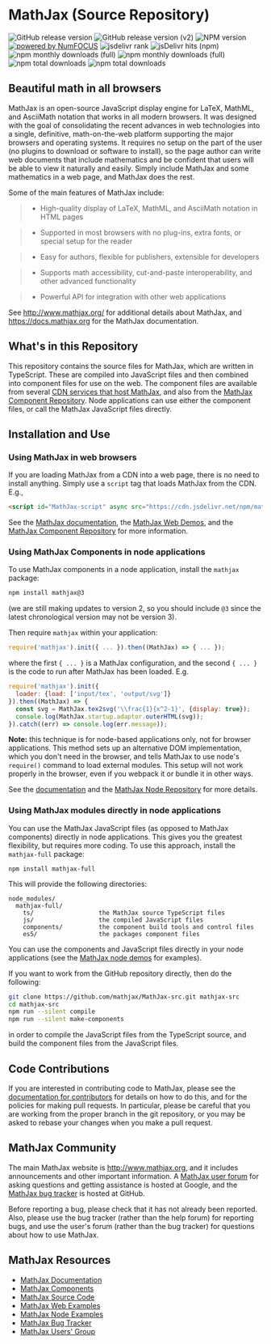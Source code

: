 # MathJax (Source Repository)

![GitHub release version](https://img.shields.io/github/v/release/mathjax/MathJax-src.svg?sort=semver)
![GitHub release version (v2)](https://img.shields.io/github/package-json/v/mathjax/MathJax/legacy-v2.svg?label=release-v2)
![NPM version](https://img.shields.io/npm/v/mathjax.svg?style=flat)
<a href="http://www.numfocus.org">![powered by NumFOCUS](https://img.shields.io/badge/powered%20by-NumFOCUS-orange.svg?style=flat)</a>
![jsdelivr rank](https://flat.badgen.net/jsdelivr/rank/npm/mathjax?color=green)
![jsDelivr hits (npm)](https://img.shields.io/jsdelivr/npm/hm/mathjax)
![npm monthly downloads (full)](https://img.shields.io/npm/dm/mathjax?label=npm)
![npm monthly downloads (full)](https://img.shields.io/npm/dm/mathjax-full?label=npm%20%28full%29)
![npm total downloads](https://img.shields.io/npm/dt/mathjax.svg?style=flat&label=npm%20total)
![npm total downloads](https://img.shields.io/npm/dt/mathjax-full.svg?style=flat&label=npm%20total%20%28full%29)

## Beautiful math in all browsers

MathJax is an open-source JavaScript display engine for LaTeX, MathML,
and AsciiMath notation that works in all modern browsers.  It was
designed with the goal of consolidating the recent advances in web
technologies into a single, definitive, math-on-the-web platform
supporting the major browsers and operating systems.  It requires no
setup on the part of the user (no plugins to download or software to
install), so the page author can write web documents that include
mathematics and be confident that users will be able to view it
naturally and easily.  Simply include MathJax and some mathematics in
a web page, and MathJax does the rest.

Some of the main features of MathJax include:

> - High-quality display of LaTeX, MathML, and AsciiMath notation in HTML pages

> - Supported in most browsers with no plug-ins, extra fonts, or special
  setup for the reader

> - Easy for authors, flexible for publishers, extensible for developers

> - Supports math accessibility, cut-and-paste interoperability, and other
  advanced functionality

> - Powerful API for integration with other web applications

See <http://www.mathjax.org/> for additional details about MathJax,
and <https://docs.mathjax.org> for the MathJax documentation.

## What's in this Repository

This repository contains the source files for MathJax, which are
written in TypeScript.  These are compiled into JavaScript files and
then combined into component files for use on the web.  The component
files are available from several [CDN services that host
MathJax](https://docs.mathjax.org/en/latest/web/start.html#using-mathjax-from-a-content-delivery-network-cdn),
and also from the [MathJax Component
Repository](https://github.com/mathjax/MathJax).  Node applications
can use either the component files, or call the MathJax JavaScript
files directly.

## Installation and Use

### Using MathJax in web browsers

If you are loading MathJax from a CDN into a web page, there is no
need to install anything.  Simply use a `script` tag that loads
MathJax from the CDN.  E.g.,

``` html
<script id="MathJax-script" async src="https://cdn.jsdelivr.net/npm/mathjax@3/es5/tex-mml-chtml.js"></script>
```
    
See the [MathJax
documentation](https://docs.mathjax.org/en/latest/index.html#browser-components),
the [MathJax Web Demos](https://github.com/mathjax/MathJax-demos-web),
and the [MathJax Component
Repository](https://github.com/mathjax/MathJax-demos-web) for more information.


### Using MathJax Components in node applications

To use MathJax components in a node application, install the `mathjax` package:

``` bash
npm install mathjax@3
```

(we are still making updates to version 2, so you should include `@3`
since the latest chronological version may not be version 3).

Then require `mathjax` within your application:

``` javascript
require('mathjax').init({ ... }).then((MathJax) => { ... });
```
    
where the first `{ ... }` is a MathJax configuration, and the second
`{ ... }` is the code to run after MathJax has been loaded.  E.g.

``` javascript
require('mathjax').init({
  loader: {load: ['input/tex', 'output/svg']}
}).then((MathJax) => {
  const svg = MathJax.tex2svg('\\frac{1}{x^2-1}', {display: true});
  console.log(MathJax.startup.adaptor.outerHTML(svg));
}).catch((err) => console.log(err.message));
```

**Note:** this technique is for node-based applications only, not for
browser applications.  This method sets up an alternative DOM
implementation, which you don't need in the browser, and tells MathJax
to use node's `require()` command to load external modules.  This
setup will not work properly in the browser, even if you webpack it or
bundle it in other ways.
    
See the
[documentation](https://docs.mathjax.org/en/latest/index.html#server-nodejs)
and the [MathJax Node
Repository](https://github.com/mathjax/MathJax-demos-node) for more details.


### Using MathJax modules directly in node applications

You can use the MathJax JavaScript files (as opposed to MathJax
components) directly in node applications.  This gives you the
greatest flexibility, but requires more coding.  To use this approach,
install the `mathjax-full` package:

    npm install mathjax-full

This will provide the following directories:

    node_modules/
      mathjax-full/
        ts/                  the MathJax source TypeScript files
        js/                  the compiled JavaScript files
        components/          the component build tools and control files
        es5/                 the packages component files

You can use the components and JavaScript files directly in your node
applications (see the [MathJax node
demos](https://github.com/mathjax/MathJax-demos-node) for examples).

If you want to work from the GitHub repository directly, then do the following:

``` bash
git clone https://github.com/mathjax/MathJax-src.git mathjax-src
cd mathjax-src
npm run --silent compile
npm run --silent make-components
```

in order to compile the JavaScript files from the TypeScript source,
and build the component files from the JavaScript files.

## Code Contributions

If you are interested in contributing code to MathJax, please see the
[documentation for contributors](CONTRIBUTING.md) for details on how
to do this, and for the policies for making pull requests.  In
particular, please be careful that you are working from the proper
branch in the git repository, or you may be asked to rebase your
changes when you make a pull request.

## MathJax Community

The main MathJax website is <http://www.mathjax.org>, and it includes
announcements and other important information.  A [MathJax user
forum](http://groups.google.com/group/mathjax-users) for asking
questions and getting assistance is hosted at Google, and the [MathJax
bug tracker](https://github.com/mathjax/MathJax/issues) is hosted
at GitHub.

Before reporting a bug, please check that it has not already been
reported.  Also, please use the bug tracker (rather than the help
forum) for reporting bugs, and use the user's forum (rather than the
bug tracker) for questions about how to use MathJax.

## MathJax Resources

* [MathJax Documentation](https://docs.mathjax.org)
* [MathJax Components](https://github.com/mathjax/MathJax)
* [MathJax Source Code](https://github.com/mathjax/MathJax-src)
* [MathJax Web Examples](https://github.com/mathjax/MathJax-demos-web)
* [MathJax Node Examples](https://github.com/mathjax/MathJax-demos-node)
* [MathJax Bug Tracker](https://github.com/mathjax/MathJax/issues)
* [MathJax Users' Group](http://groups.google.com/group/mathjax-users)

